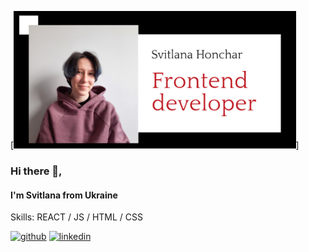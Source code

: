 [<img src='https://github.com/SvitlanaHonchar/SvitlanaHonchar/blob/main/Screenshot_1.png' alt='banner' height='220'>]
### Hi there 👋,  
#### I'm Svitlana from Ukraine

Skills: REACT / JS / HTML / CSS


[<img src='https://cdn.jsdelivr.net/npm/simple-icons@3.0.1/icons/github.svg' alt='github' height='40'>](https://github.com/https://github.com/SvitlanaHonchar)  [<img src='https://cdn.jsdelivr.net/npm/simple-icons@3.0.1/icons/linkedin.svg' alt='linkedin' height='40'>](https://www.linkedin.com/in/https://www.linkedin.com/in/svitlana-honchar//)  
